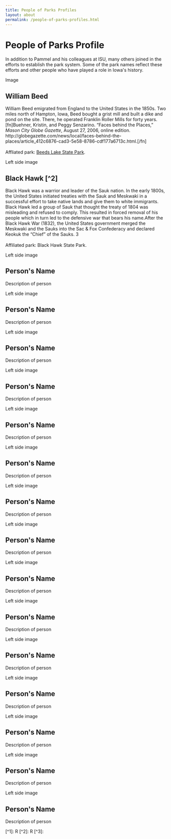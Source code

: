 ```yaml
---
title: People of Parks Profiles
layout: about
permalink: /people-of-parks-profiles.html
---
```


<html>
<body>

<div class="p-5 text-left">
  <h1>People of Parks Profile</h1>
  <p>In addition to Pammel and his colleagues at ISU, many others joined in the efforts to establish the park system. Some of the park names reflect these efforts and other people who have played a role in Iowa's history.</p> 
</div>
  
<div class="container">
  <div class="row">
    <div class="col-sm-1">
      <p></p>
      <p></p>
 </div>
 <div class="col-sm-5">
      <p>Image</p>
 </div>
 <div class="col-sm-5">
   <h2>William Beed</h2>
      <p>William Beed emigrated from England to the United States in the 1850s. Two miles north of Hampton, Iowa, Beed bought a grist mill and built a dike and pond on the site. There, he operated Franklin Roller Mills for forty years.[fn]Buehner, Kristin, and Peggy Senzarino. “Faces behind the Places,” <em>Mason City Globe Gazette</em>, August 27, 2006, online edition. http://globegazette.com/news/local/faces-behind-the-places/article_412c6876-cad3-5e58-8786-cdf177a6713c.html.[/fn]
        <br />
        <br />
        Affliated park: <a href="http://www.iowadnr.gov/Places-to-Go/State-Parks/Iowa-State-Parks/ParkDetails/ParkID/610145">Beeds Lake State Park</a>.
      </p>
 </div>
 <div class="col-sm-1">
      <p></p>
 </div>
 <div class="col-sm-1">
  <p></p>
  <p></p>
</div>
<div class="col-sm-5">
  <p>Left side image</p>
</div>
<div class="col-sm-5">
<h2>Black Hawk [^2]</h2>
  <p>Black Hawk was a warrior and leader of the Sauk nation. In the early 1800s, the United States initiated treaties with the Sauk and Meskwaki in a successful effort to take native lands and give them to white immigrants. Black Hawk led a group of Sauk that thought the treaty of 1804 was misleading and refused to comply. This resulted in forced removal of his people which in turn led to the defensive war that bears his name.After the Black Hawk War (1832), the United States government merged the Meskwaki and the Sauks into the Sac & Fox Confederacy and declared Keokuk the “Chief” of the Sauks. 3
    <br />
    <br />
    Affiliated park: <a href"">Black Hawk State Park</a>.</p>
</div>
<div class="col-sm-1">
  <p></p>
</div>
<div class="col-sm-1">
  <p></p>
  <p></p>
</div>
<div class="col-sm-5">
  <p>Left side image</p>
</div>
<div class="col-sm-5">
<h2>Person's Name</h2>
  <p>Description of person</p>
</div>
<div class="col-sm-1">
  <p></p>
</div>
<div class="col-sm-1">
  <p></p>
  <p></p>
</div>
<div class="col-sm-5">
  <p>Left side image</p>
</div>
<div class="col-sm-5">
<h2>Person's Name</h2>
  <p>Description of person</p>
</div>
<div class="col-sm-1">
  <p></p>
</div>
<div class="col-sm-1">
  <p></p>
  <p></p>
</div>
<div class="col-sm-5">
  <p>Left side image</p>
</div>
<div class="col-sm-5">
<h2>Person's Name</h2>
  <p>Description of person</p>
</div>
<div class="col-sm-1">
  <p></p>
</div>
<div class="col-sm-1">
  <p></p>
  <p></p>
</div>
<div class="col-sm-5">
  <p>Left side image</p>
</div>
<div class="col-sm-5">
<h2>Person's Name</h2>
  <p>Description of person</p>
</div>
<div class="col-sm-1">
  <p></p>
</div>
<div class="col-sm-1">
  <p></p>
  <p></p>
</div>
<div class="col-sm-5">
  <p>Left side image</p>
</div>
<div class="col-sm-5">
<h2>Person's Name</h2>
  <p>Description of person</p>
</div>
<div class="col-sm-1">
  <p></p>
</div>
<div class="col-sm-1">
  <p></p>
  <p></p>
</div>
<div class="col-sm-5">
  <p>Left side image</p>
</div>
<div class="col-sm-5">
<h2>Person's Name</h2>
  <p>Description of person</p>
</div>
<div class="col-sm-1">
  <p></p>
</div>
<div class="col-sm-1">
  <p></p>
  <p></p>
</div>
<div class="col-sm-5">
  <p>Left side image</p>
</div>
<div class="col-sm-5">
<h2>Person's Name</h2>
  <p>Description of person</p>
</div>
<div class="col-sm-1">
  <p></p>
</div>
<div class="col-sm-1">
  <p></p>
  <p></p>
</div>
<div class="col-sm-5">
  <p>Left side image</p>
</div>
<div class="col-sm-5">
<h2>Person's Name</h2>
  <p>Description of person</p>
</div>
<div class="col-sm-1">
  <p></p>
</div>
<div class="col-sm-1">
  <p></p>
  <p></p>
</div>
<div class="col-sm-5">
  <p>Left side image</p>
</div>
<div class="col-sm-5">
<h2>Person's Name</h2>
  <p>Description of person</p>
</div>
<div class="col-sm-1">
  <p></p>
</div>
<div class="col-sm-1">
  <p></p>
  <p></p>
</div>
<div class="col-sm-5">
  <p>Left side image</p>
</div>
<div class="col-sm-5">
<h2>Person's Name</h2>
  <p>Description of person</p>
</div>
<div class="col-sm-1">
  <p></p>
</div>
<div class="col-sm-1">
  <p></p>
  <p></p>
</div>
<div class="col-sm-5">
  <p>Left side image</p>
</div>
<div class="col-sm-5">
<h2>Person's Name</h2>
  <p>Description of person</p>
</div>
<div class="col-sm-1">
  <p></p>
</div>
<div class="col-sm-1">
  <p></p>
  <p></p>
</div>
<div class="col-sm-5">
  <p>Left side image</p>
</div>
<div class="col-sm-5">
<h2>Person's Name</h2>
  <p>Description of person</p>
</div>
<div class="col-sm-1">
  <p></p>
</div>
<div class="col-sm-1">
  <p></p>
  <p></p>
</div>
<div class="col-sm-5">
  <p>Left side image</p>
</div>
<div class="col-sm-5">
<h2>Person's Name</h2>
  <p>Description of person</p>
</div>
<div class="col-sm-1">
  <p></p>
</div>
<div class="col-sm-1">
  <p></p>
  <p></p>
</div>
<div class="col-sm-5">
  <p>Left side image</p>
</div>
<div class="col-sm-5">
<h2>Person's Name</h2>
  <p>Description of person</p>
</div>
<div class="col-sm-1">
  <p></p>
</div>
<div class="col-sm-1">
  <p></p>
  <p></p>
</div>
<div class="col-sm-5">
  <p>Left side image</p>
</div>
<div class="col-sm-5">
<h2>Person's Name</h2>
  <p>Description of person</p>
</div>
<div class="col-sm-1">
  <p></p>
</div>
</div>
[^1]:  R
[^2]: R
[^3]: 
</body>
</html>
